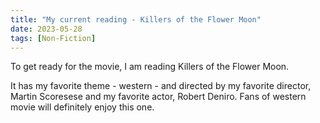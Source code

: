 ```yaml
---
title: "My current reading - Killers of the Flower Moon"
date: 2023-05-28
tags: [Non-Fiction]
---
```


To get ready for the movie, I am reading Killers of the Flower Moon. 

It has my favorite theme - western - and directed by my favorite director, Martin Scoresese
and my favorite actor, Robert Deniro. Fans of western movie will definitely enjoy this one. 
